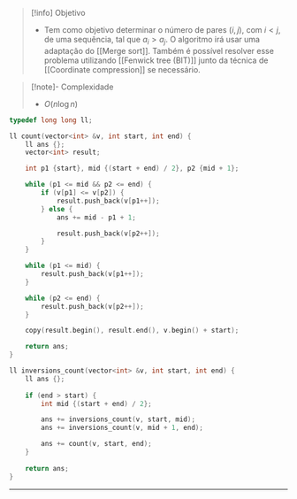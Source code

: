 > [!info] Objetivo
> - Tem como objetivo determinar o número de pares $(i, j)$, com $i < j$, de uma sequência, tal que $a_i > a_j$. O algoritmo irá usar uma adaptação do [[Merge sort]]. Também é possível resolver esse problema utilizando [[Fenwick tree (BIT)]] junto da técnica de  [[Coordinate compression]] se necessário.

> [!note]- Complexidade
> - $O(n \log n)$

```cpp
typedef long long ll;

ll count(vector<int> &v, int start, int end) {
	ll ans {};
    vector<int> result;

    int p1 {start}, mid {(start + end) / 2}, p2 {mid + 1};

    while (p1 <= mid && p2 <= end) {
        if (v[p1] <= v[p2]) {
            result.push_back(v[p1++]);
        } else {
			ans += mid - p1 + 1;

            result.push_back(v[p2++]);
        }
    }

    while (p1 <= mid) {
        result.push_back(v[p1++]);
    }

    while (p2 <= end) {
        result.push_back(v[p2++]);
    }

    copy(result.begin(), result.end(), v.begin() + start);

	return ans;
}

ll inversions_count(vector<int> &v, int start, int end) {
    ll ans {};
    
    if (end > start) {
        int mid {(start + end) / 2};

        ans += inversions_count(v, start, mid);
        ans += inversions_count(v, mid + 1, end);

        ans += count(v, start, end);
    }
    
    return ans;
}
```

---